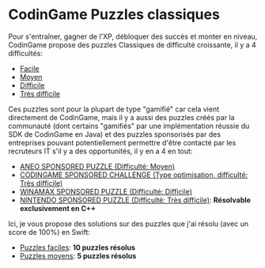 # CodinGame Puzzles classiques

Pour s'entraîner, gagner de l'XP, débloquer des succès et monter en niveau, CodinGame propose des puzzles Classiques de difficulté croissante, il y a 4 difficultés:
- [Facile](https://www.codingame.com/training/easy)
- [Moyen](https://www.codingame.com/training/medium)
- [Difficile](https://www.codingame.com/training/hard)
- [Très difficile](https://www.codingame.com/training/expert)

Ces puzzles sont pour la plupart de type "gamifié" car cela vient directement de CodinGame, mais il y a aussi des puzzles créés par la communauté (dont certains "gamifiés" par une implémentation réussie du SDK de CodinGame en Java) et des puzzles sponsorisés par des entreprises pouvant potentiellement permettre d'être contacté par les recruteurs IT s'il y a des opportunités, il y en a 4 en tout:
- [ANEO SPONSORED PUZZLE (Difficulté: Moyen)](https://www.codingame.com/training/medium/aneo)
- [CODINGAME SPONSORED CHALLENGE (Type optimisation, difficulté: Très difficile)](https://www.codingame.com/multiplayer/optimization/codingame-sponsored-contest)
- [WINAMAX SPONSORED PUZZLE (Difficulté: Difficile)](https://www.codingame.com/training/hard/winamax-sponsored-contest)
- [NINTENDO SPONSORED PUZZLE (Difficulté: Très difficile)](https://www.codingame.com/training/expert/nintendo-sponsored-contest): **Résolvable exclusivement en C++**

Ici, je vous propose des solutions sur des puzzles que j'ai résolu (avec un score de 100%) en Swift:
- [Puzzles faciles](https://github.com/Kous92/CodinGame-Swift-FR-/tree/main/Puzzles%20classiques/Facile): **10 puzzles résolus**
- [Puzzles moyens](https://github.com/Kous92/CodinGame-Swift-FR-/tree/main/Puzzles%20classiques/Moyen): **5 puzzles résolus**